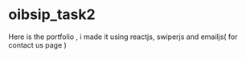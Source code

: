 # oibsip_task2
Here is the portfolio , i made it using reactjs, swiperjs and emailjs( for contact us page ) 
